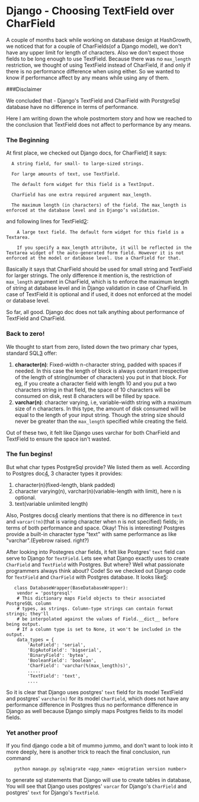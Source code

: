 # Django - Choosing TextField over CharField

A couple of months back while working on database design at HashGrowth, we noticed that for a couple of CharFields(of a Django model), we don't have any upper limit for length of characters. Also we don't expect those fields to be long enough to use TextField. Because there was no `max_length` restriction, we thought of using TextField instead of CharField, if and only if there is no performance difference when using either. So we wanted to know if performance affect by any means while using any of them.

###Disclaimer

We concluded that - Django's TextField and CharField with PorstgreSql database have no difference in terms of performance. 

Here I am writing down the whole postmortem story and how we reached to the conclusion that TextField does not affect to performance by any means.

### The Beginning


At first place, we checked out Django docs, for CharField[1] it says:  

   
      A string field, for small- to large-sized strings.
      
      For large amounts of text, use TextField.
      
      The default form widget for this field is a TextInput.
      
      CharField has one extra required argument max_length.
      
      The maximum length (in characters) of the field. The max_length is enforced at the database level and in Django’s validation.

 and following lines for TextField[2]: 

```
    A large text field. The default form widget for this field is a Textarea.
    
    If you specify a max_length attribute, it will be reflected in the Textarea widget of the auto-generated form field. However it is not enforced at the model or database level. Use a CharField for that.
```
 
Basically it says that CharField should be used for small string and TextField for larger strings. The only difference it mention is, the restriction of `max_length` argument in CharField, which is to enforce the maximum length of string at database level and in Django validation in case of CharField. In case of TextField it is optional and if used, it does not enforced at the model or database level.

So far, all good. Django doc does not talk anything about performance of TextField and CharField.

### Back to zero!

We thought to start from zero, listed down the two primary char types, standard SQL[3] offer:

1.  **character(n)**: Fixed-width n-character string, padded with spaces if needed. In this case the length of block is always constant irrespective of the length of string(number of characters) you put in that block. For eg, if you create a character field with length 10 and you put a two characters string in that field, the space of 10 characters will be consumed on disk, rest 8 characters will be filled by space.  
2.  **varchar(n)**: character varying, i.e, variable-width string with a maximum size of n characters. In this type, the amount of disk consumed will be equal to the length of your input string. Though the string size should never be greater than the `max_length` specified while creating the field.

Out of these two, it felt like Django uses varchar for both CharField and TextField to ensure the space isn't wasted.
 
### The fun begins!
But what char types PostgreSql provide? We listed them as well. According to Postgres doc[4], 3 character types it provides:  

1. character(n)(fixed-length, blank padded)  
2. character varying(n), varchar(n)(variable-length with limit), here n is optional.  
3. text(variable unlimited length)

Also, Postgres docs[4] clearly mentions that there is no difference in `text` and `varcar(!n)`(that is varing character when n is not specified) fields; in terms of both performance and space. Okay! This is interesting! Postgres provide a built-in character type "text"  with same performance as like "varchar".(Eyebrow raised. right?)

After looking into Postegres char fields, it felt like Postgres' `text` field can serve to Django for `TextField`. Lets see what Django exactly uses to create `CharField` and `TextField` with Postgres. But where? Well what passionate programmers always think about? Code! So we checked out Django code for `TextField` and `CharField` with Postgres database. It looks like[5]:

  
```
   class DatabaseWrapper(BaseDatabaseWrapper):
    vendor = 'postgresql'
    # This dictionary maps Field objects to their associated PostgreSQL column
    # types, as strings. Column-type strings can contain format strings; they'll
    # be interpolated against the values of Field.__dict__ before being output.
    # If a column type is set to None, it won't be included in the output.
    data_types = {
        'AutoField': 'serial',
        'BigAutoField': 'bigserial',
        'BinaryField': 'bytea',
        'BooleanField': 'boolean',
        'CharField': 'varchar(%(max_length)s)',
        .....
        'TextField': 'text',
        ....
```

So it is clear that Django uses postgres' `text` field for its model TextField and postgres' `varchar(n)` for its model `CharField`, which does not have any performance difference in Postgres thus no performance difference in Django as well because Django simply maps Postgres fields to its model fields. 

### Yet another proof
If you find django code a bit of mummo jummo, and don't want to look into it more deeply, here is another trick to reach the final conclusion, run command  

 ```  
    python manage.py sqlmigrate <app_name> <migration version number>
```  
    
 to generate sql statements that Django will use to create tables in database, You will see that Django uses postgres' `varcar` for Django's `CharField` and postgres' `text` for Django's `TextField`.


[1]: https://docs.djangoproject.com/en/1.10/ref/models/fields/#charfield
[2]: https://docs.djangoproject.com/en/1.10/ref/models/fields/#textfield
[3]: https://en.wikipedia.org/wiki/SQL#Data_types
[4]: https://www.postgresql.org/docs/9.5/static/datatype-character.html 
[5]: https://github.com/django/django/blob/master/django/db/backends/postgresql/base.py#L90
[6]: https://docs.djangoproject.com/en/1.10/ref/databases

